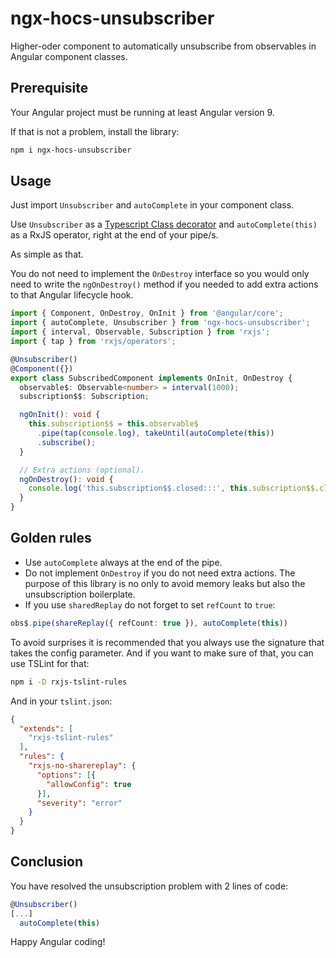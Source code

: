 # ngx-hocs-unsubscriber

Higher-oder component to automatically unsubscribe from observables in Angular component classes.

## Prerequisite

Your Angular project must be running at least Angular version 9.

If that is not a problem, install the library:

```bash
npm i ngx-hocs-unsubscriber
```

## Usage

Just import `Unsubscriber` and `autoComplete` in your component class.

Use `Unsubscriber` as a [Typescript Class decorator](https://www.typescriptlang.org/docs/handbook/decorators.html#class-decorators) and `autoComplete(this)` as a RxJS operator, right at the end of your pipe/s.

As simple as that.

You do not need to implement the `OnDestroy` interface so you would only need to write the `ngOnDestroy()` method if you needed to add extra actions to that Angular lifecycle hook.

```ts
import { Component, OnDestroy, OnInit } from '@angular/core';
import { autoComplete, Unsubscriber } from 'ngx-hocs-unsubscriber';
import { interval, Observable, Subscription } from 'rxjs';
import { tap } from 'rxjs/operators';

@Unsubscriber()
@Component({})
export class SubscribedComponent implements OnInit, OnDestroy {
  observable$: Observable<number> = interval(1000);
  subscription$$: Subscription;

  ngOnInit(): void {
    this.subscription$$ = this.observable$
      .pipe(tap(console.log), takeUntil(autoComplete(this))
      .subscribe();
  }

  // Extra actions (optional).
  ngOnDestroy(): void {
    console.log('this.subscription$$.closed:::', this.subscription$$.closed);
  }
}
```

## Golden rules

* Use `autoComplete` always at the end of the pipe.
* Do not implement `OnDestroy` if you do not need extra actions. The purpose of this library is no only to avoid memory leaks but also the unsubscription boilerplate.
* If you use `sharedReplay` do not forget to set `refCount` to `true`:

```ts
obs$.pipe(shareReplay({ refCount: true }), autoComplete(this))
```

To avoid surprises it is recommended that you always use the signature that takes the config parameter. And if you want to make sure of that, you can use TSLint for that:

```bash
npm i -D rxjs-tslint-rules
```

And in your `tslint.json`:

```json
{
  "extends": [
    "rxjs-tslint-rules"
  ],
  "rules": {
    "rxjs-no-sharereplay": {
      "options": [{
        "allowConfig": true
      }],
      "severity": "error"
    }
  }
}
```

## Conclusion

You have resolved the unsubscription problem with 2 lines of code:

```ts
@Unsubscriber()
[...]
  autoComplete(this)
```

Happy Angular coding!
